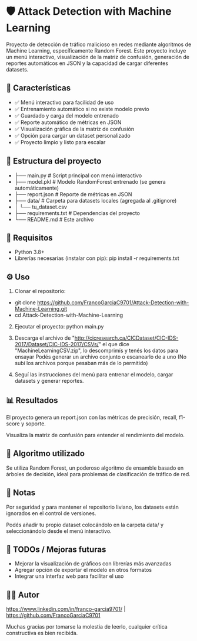 # 🛡️ Attack Detection with Machine Learning
Proyecto de detección de tráfico malicioso en redes mediante algoritmos de Machine Learning, específicamente Random Forest.
Este proyecto incluye un menú interactivo, visualización de la matriz de confusión, generación de reportes automáticos en JSON y la capacidad de cargar diferentes datasets.

## 🚀 Características
- ✅ Menú interactivo para facilidad de uso
- ✅ Entrenamiento automático si no existe modelo previo
- ✅ Guardado y carga del modelo entrenado
- ✅ Reporte automático de métricas en JSON
- ✅ Visualización gráfica de la matriz de confusión
- ✅ Opción para cargar un dataset personalizado
- ✅ Proyecto limpio y listo para escalar

## 📁 Estructura del proyecto

- ├── main.py                 # Script principal con menú interactivo
- ├── model.pkl               # Modelo RandomForest entrenado (se genera automáticamente)
- ├── report.json             # Reporte de métricas en JSON
- ├── data/                   # Carpeta para datasets locales (agregada al .gitignore)
- │   └── tu_dataset.csv
- ├── requirements.txt        # Dependencias del proyecto
- └── README.md               # Este archivo


## 🧩 Requisitos

- Python 3.8+
- Librerías necesarias (instalar con pip):
  pip install -r requirements.txt

## ⚙️ Uso

1. Clonar el repositorio:
 - git clone https://github.com/FrancoGarciaC9701/Attack-Detection-with-Machine-Learning.git
 - cd Attack-Detection-with-Machine-Learning
  
2. Ejecutar el proyecto:
  python main.py

3. Descarga el archivo de "http://cicresearch.ca/CICDataset/CIC-IDS-2017/Dataset/CIC-IDS-2017/CSVs/" el que dice "MachineLearningCSV.zip", lo descomprimís y tenés los datos para ensayar
   Podés generar un archivo conjunto o escanearlo de a uno (No subí los archivos porque pesaban más de lo permitido)

4. Seguí las instrucciones del menú para entrenar el modelo, cargar datasets y generar reportes.

## 📊 Resultados
El proyecto genera un report.json con las métricas de precisión, recall, f1-score y soporte.

Visualiza la matriz de confusión para entender el rendimiento del modelo.

## 🤖 Algoritmo utilizado
Se utiliza Random Forest, un poderoso algoritmo de ensamble basado en árboles de decisión, ideal para problemas de clasificación de tráfico de red.

## 📝 Notas
Por seguridad y para mantener el repositorio liviano, los datasets están ignorados en el control de versiones.

Podés añadir tu propio dataset colocándolo en la carpeta data/ y seleccionándolo desde el menú interactivo.

## 📌 TODOs / Mejoras futuras
 
- Mejorar la visualización de gráficos con librerías más avanzadas
- Agregar opción de exportar el modelo en otros formatos
- Integrar una interfaz web para facilitar el uso

## 👨‍💻 Autor
https://www.linkedin.com/in/franco-garcia9701/ | https://github.com/FrancoGarciaC9701 

Muchas gracias por tomarse la molestia de leerlo, cualquier crítica constructiva es bien recibida.


